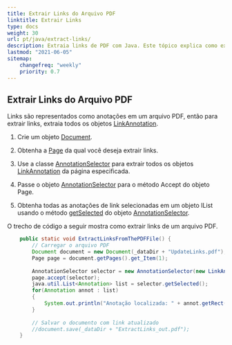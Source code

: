 ```yaml
---
title: Extrair Links do Arquivo PDF
linktitle: Extrair Links
type: docs
weight: 30
url: pt/java/extract-links/
description: Extraia links de PDF com Java. Este tópico explica como extrair links usando a classe AnnotationSelector.
lastmod: "2021-06-05"
sitemap:
    changefreq: "weekly"
    priority: 0.7
---
```


## Extrair Links do Arquivo PDF

Links são representados como anotações em um arquivo PDF, então para extrair links, extraia todos os objetos [LinkAnnotation](https://reference.aspose.com/pdf/java/com.aspose.pdf/linkannotation).

1. Crie um objeto [Document](https://reference.aspose.com/pdf/java/com.aspose.pdf/Document).
1. Obtenha a [Page](https://reference.aspose.com/pdf/java/com.aspose.pdf/Page) da qual você deseja extrair links.
1. Use a classe [AnnotationSelector](https://reference.aspose.com/pdf/java/com.aspose.pdf/annotationselector) para extrair todos os objetos [LinkAnnotation](https://reference.aspose.com/pdf/java/com.aspose.pdf/LinkAnnotation) da página especificada.

1. Passe o objeto [AnnotationSelector](https://reference.aspose.com/pdf/java/com.aspose.pdf/annotationselector) para o método Accept do objeto Page.
1. Obtenha todas as anotações de link selecionadas em um objeto IList usando o método [getSelected](https://reference.aspose.com/pdf/java/com.aspose.pdf/AnnotationSelector#getSelected--) do objeto [AnnotationSelector](https://reference.aspose.com/pdf/java/com.aspose.pdf/annotationselector).

O trecho de código a seguir mostra como extrair links de um arquivo PDF.

```java
    public static void ExtractLinksFromThePDFFile() {        
        // Carregar o arquivo PDF
        Document document = new Document(_dataDir + "UpdateLinks.pdf");
        Page page = document.getPages().get_Item(1);
           
        AnnotationSelector selector = new AnnotationSelector(new LinkAnnotation(page, Rectangle.getTrivial()));
        page.accept(selector);
        java.util.List<Annotation> list = selector.getSelected();
        for(Annotation annot : list)
        {
            System.out.println("Anotação localizada: " + annot.getRect());
        }
                
        // Salvar o documento com link atualizado
        //document.save(_dataDir + "ExtractLinks_out.pdf");
    }
```